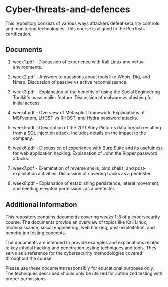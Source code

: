 # Cyber-threats-and-defences
This repository consists of various ways attackers defeat security controls and monitoring technologies. This course is aligned to the PenTest+ certification.
## Documents

1. week1.pdf - Discussion of experience with Kali Linux and virtual environments.

2. week2.pdf - Answers to questions about tools like Whois, Dig, and Nmap. Discussion of passive vs active reconnaissance.

3. week3.pdf - Explanation of the benefits of using the Social Engineering Toolkit's mass mailer feature. Discussion of malware vs phishing for initial access. 

4. week4.pdf - Overview of Metasploit framework. Explanations of MSFvenom, LHOST vs RHOST, and Hydra password attacks.

5. week5.pdf - Description of the 2011 Sony Pictures data breach resulting from a SQL injection attack. Includes details on the impact to the company.

6. week6.pdf - Discussion of experience with Burp Suite and its usefulness for web application hacking. Explanation of John the Ripper password attacks.

7. week7.pdf - Examination of reverse shells, bind shells, and post-exploitation activities. Discussion of covering tracks as a pentester.

8. week8.pdf - Explanation of establishing persistence, lateral movement, and needing elevated permissions as a pentester.

## Additional Information 

This repository contains documents covering weeks 1-8 of a cybersecurity course. The documents provide an overview of topics like Kali Linux, reconnaissance, social engineering, web hacking, post-exploitation, and penetration testing concepts.

The documents are intended to provide examples and explanations related to key ethical hacking and penetration testing techniques and tools. They serve as a reference for the cybersecurity methodologies covered throughout the course.

Please use these documents responsibly for educational purposes only. The techniques described should only be utilized for authorized testing with proper permissions.
